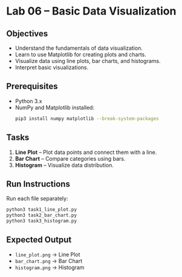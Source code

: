 # Lab 06 – Basic Data Visualization

## Objectives
- Understand the fundamentals of data visualization.
- Learn to use Matplotlib for creating plots and charts.
- Visualize data using line plots, bar charts, and histograms.
- Interpret basic visualizations.

## Prerequisites
- Python 3.x
- NumPy and Matplotlib installed:
  ```bash
  pip3 install numpy matplotlib --break-system-packages
  ```

## Tasks
1. **Line Plot** – Plot data points and connect them with a line.
2. **Bar Chart** – Compare categories using bars.
3. **Histogram** – Visualize data distribution.

## Run Instructions
Run each file separately:
```bash
python3 task1_line_plot.py
python3 task2_bar_chart.py
python3 task3_histogram.py
```

## Expected Output
- `line_plot.png` → Line Plot
- `bar_chart.png` → Bar Chart
- `histogram.png` → Histogram
